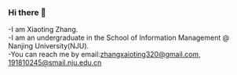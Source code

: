 ### Hi there 👋

-I am Xiaoting Zhang.   
-I am an undergraduate in the School of Information Management @ Nanjing University(NJU).  
-You can reach me by email:zhangxaioting320@gmail.com, 191810245@smail.nju.edu.cn  

<!--
**GreyPreacher/GreyPreacher** is a ✨ _special_ ✨ repository because its `README.md` (this file) appears on your GitHub profile.

Here are some ideas to get you started:

- 🔭 I’m currently working on ...
- 🌱 I’m currently learning ...
- 👯 I’m looking to collaborate on ...
- 🤔 I’m looking for help with ...
- 💬 Ask me about ...
- 📫 How to reach me: ...
- 😄 Pronouns: ...
- ⚡ Fun fact: ...
-->

